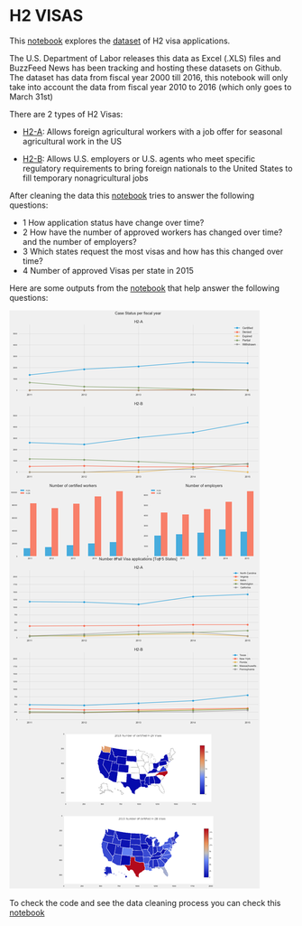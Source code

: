 # H2 VISAS

This [notebook](https://github.com/nachocarracedo/portfolio/blob/master/H2_Visas/h2_visas_analysis.ipynb) explores the [dataset](https://github.com/BuzzFeedNews/H-2-certification-data#standardized-data) of H2 visa applications. 

The U.S. Department of Labor releases this data as Excel (.XLS) files and BuzzFeed News has been tracking and hosting these datasets on Github. The dataset has data from fiscal year 2000 till 2016, this notebook will only take into account the data from fiscal year 2010 to 2016 (which only goes to March 31st)

There are 2 types of H2 Visas:

* [H2-A](https://www.uscis.gov/working-united-states/temporary-workers/h-2a-temporary-agricultural-workers): Allows foreign agricultural workers with a job offer for seasonal agricultural work in the US 

* [H2-B](https://www.uscis.gov/working-united-states/temporary-workers/h-2b-temporary-non-agricultural-workers): Allows U.S. employers or U.S. agents who meet specific regulatory requirements to bring foreign nationals to the United States to fill temporary nonagricultural jobs

After cleaning the data this [notebook](https://github.com/nachocarracedo/portfolio/blob/master/H2_Visas/h2_visas_analysis.ipynb) tries to answer the following questions:

* 1 How application status have change over time?
* 2 How have the number of approved workers has changed  over time? and the number of employers?
* 3 Which states request the most visas and how has this changed over time?
* 4 Number of approved Visas per state in 2015 

Here are some outputs from the [notebook](https://github.com/nachocarracedo/portfolio/blob/master/H2_Visas/h2_visas_analysis.ipynb) that help answer the following questions:

![Alt text](https://github.com/nachocarracedo/portfolio/blob/master/H2_Visas/viz_example.png?raw=true)

To check the code and see the data cleaning process you can check this [notebook](https://github.com/nachocarracedo/portfolio/blob/master/H2_Visas/h2_visas_analysis.ipynb)
